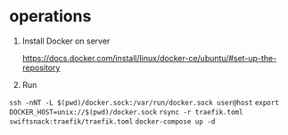 # operations


1. Install Docker on server

	https://docs.docker.com/install/linux/docker-ce/ubuntu/#set-up-the-repository


2. Run

`ssh -nNT -L $(pwd)/docker.sock:/var/run/docker.sock user@host`
`export DOCKER_HOST=unix://$(pwd)/docker.sock`
`rsync -r traefik.toml swiftsnack:traefik/traefik.toml`
`docker-compose up -d`